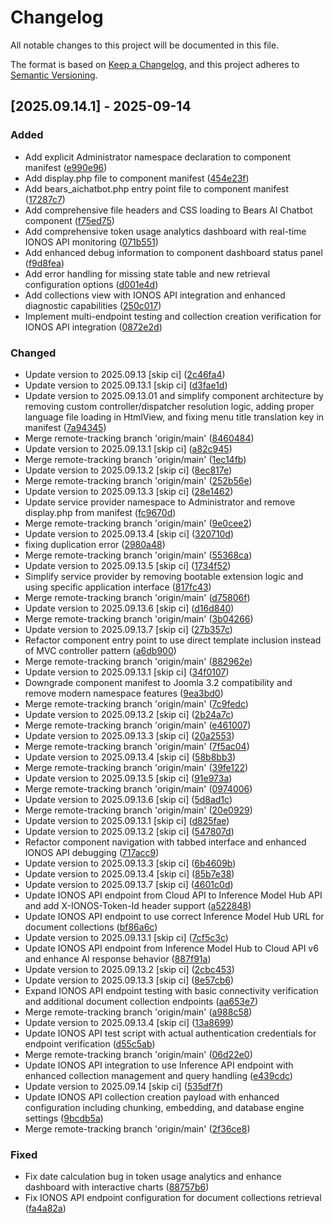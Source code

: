 # Changelog

All notable changes to this project will be documented in this file.

The format is based on [Keep a Changelog](https://keepachangelog.com/en/1.0.0/),
and this project adheres to [Semantic Versioning](https://semver.org/spec/v2.0.0.html).

## [2025.09.14.1] - 2025-09-14

### Added

* Add explicit Administrator namespace declaration to component manifest ([e990e96](https://github.com/N6REJ/bears_aichatbot/commit/e990e96))
* Add display.php file to component manifest ([454e23f](https://github.com/N6REJ/bears_aichatbot/commit/454e23f))
* Add bears_aichatbot.php entry point file to component manifest ([17287c7](https://github.com/N6REJ/bears_aichatbot/commit/17287c7))
* Add comprehensive file headers and CSS loading to Bears AI Chatbot component ([f75ed75](https://github.com/N6REJ/bears_aichatbot/commit/f75ed75))
* Add comprehensive token usage analytics dashboard with real-time IONOS API monitoring ([071b551](https://github.com/N6REJ/bears_aichatbot/commit/071b551))
* Add enhanced debug information to component dashboard status panel ([f9d8fea](https://github.com/N6REJ/bears_aichatbot/commit/f9d8fea))
* Add error handling for missing state table and new retrieval configuration options ([d001e4d](https://github.com/N6REJ/bears_aichatbot/commit/d001e4d))
* Add collections view with IONOS API integration and enhanced diagnostic capabilities ([250c017](https://github.com/N6REJ/bears_aichatbot/commit/250c017))
* Implement multi-endpoint testing and collection creation verification for IONOS API integration ([0872e2d](https://github.com/N6REJ/bears_aichatbot/commit/0872e2d))

### Changed

* Update version to 2025.09.13 [skip ci] ([2c46fa4](https://github.com/N6REJ/bears_aichatbot/commit/2c46fa4))
* Update version to 2025.09.13.1 [skip ci] ([d3fae1d](https://github.com/N6REJ/bears_aichatbot/commit/d3fae1d))
* Update version to 2025.09.13.01 and simplify component architecture by removing custom controller/dispatcher resolution logic, adding proper language file loading in HtmlView, and fixing menu title translation key in manifest ([7a94345](https://github.com/N6REJ/bears_aichatbot/commit/7a94345))
* Merge remote-tracking branch 'origin/main' ([8460484](https://github.com/N6REJ/bears_aichatbot/commit/8460484))
* Update version to 2025.09.13.1 [skip ci] ([a82c945](https://github.com/N6REJ/bears_aichatbot/commit/a82c945))
* Merge remote-tracking branch 'origin/main' ([1ec14fb](https://github.com/N6REJ/bears_aichatbot/commit/1ec14fb))
* Update version to 2025.09.13.2 [skip ci] ([8ec817e](https://github.com/N6REJ/bears_aichatbot/commit/8ec817e))
* Merge remote-tracking branch 'origin/main' ([252b56e](https://github.com/N6REJ/bears_aichatbot/commit/252b56e))
* Update version to 2025.09.13.3 [skip ci] ([28e1462](https://github.com/N6REJ/bears_aichatbot/commit/28e1462))
* Update service provider namespace to Administrator and remove display.php from manifest ([fc9670d](https://github.com/N6REJ/bears_aichatbot/commit/fc9670d))
* Merge remote-tracking branch 'origin/main' ([9e0cee2](https://github.com/N6REJ/bears_aichatbot/commit/9e0cee2))
* Update version to 2025.09.13.4 [skip ci] ([320710d](https://github.com/N6REJ/bears_aichatbot/commit/320710d))
* fixing duplication error ([2980a48](https://github.com/N6REJ/bears_aichatbot/commit/2980a48))
* Merge remote-tracking branch 'origin/main' ([55368ca](https://github.com/N6REJ/bears_aichatbot/commit/55368ca))
* Update version to 2025.09.13.5 [skip ci] ([1734f52](https://github.com/N6REJ/bears_aichatbot/commit/1734f52))
* Simplify service provider by removing bootable extension logic and using specific application interface ([817fc43](https://github.com/N6REJ/bears_aichatbot/commit/817fc43))
* Merge remote-tracking branch 'origin/main' ([d75806f](https://github.com/N6REJ/bears_aichatbot/commit/d75806f))
* Update version to 2025.09.13.6 [skip ci] ([d16d840](https://github.com/N6REJ/bears_aichatbot/commit/d16d840))
* Merge remote-tracking branch 'origin/main' ([3b04266](https://github.com/N6REJ/bears_aichatbot/commit/3b04266))
* Update version to 2025.09.13.7 [skip ci] ([27b357c](https://github.com/N6REJ/bears_aichatbot/commit/27b357c))
* Refactor component entry point to use direct template inclusion instead of MVC controller pattern ([a6db900](https://github.com/N6REJ/bears_aichatbot/commit/a6db900))
* Merge remote-tracking branch 'origin/main' ([882962e](https://github.com/N6REJ/bears_aichatbot/commit/882962e))
* Update version to 2025.09.13.1 [skip ci] ([34f0107](https://github.com/N6REJ/bears_aichatbot/commit/34f0107))
* Downgrade component manifest to Joomla 3.2 compatibility and remove modern namespace features ([9ea3bd0](https://github.com/N6REJ/bears_aichatbot/commit/9ea3bd0))
* Merge remote-tracking branch 'origin/main' ([7c9fedc](https://github.com/N6REJ/bears_aichatbot/commit/7c9fedc))
* Update version to 2025.09.13.2 [skip ci] ([2b24a7c](https://github.com/N6REJ/bears_aichatbot/commit/2b24a7c))
* Merge remote-tracking branch 'origin/main' ([e461007](https://github.com/N6REJ/bears_aichatbot/commit/e461007))
* Update version to 2025.09.13.3 [skip ci] ([20a2553](https://github.com/N6REJ/bears_aichatbot/commit/20a2553))
* Merge remote-tracking branch 'origin/main' ([7f5ac04](https://github.com/N6REJ/bears_aichatbot/commit/7f5ac04))
* Update version to 2025.09.13.4 [skip ci] ([58b8bb3](https://github.com/N6REJ/bears_aichatbot/commit/58b8bb3))
* Merge remote-tracking branch 'origin/main' ([39fe122](https://github.com/N6REJ/bears_aichatbot/commit/39fe122))
* Update version to 2025.09.13.5 [skip ci] ([91e973a](https://github.com/N6REJ/bears_aichatbot/commit/91e973a))
* Merge remote-tracking branch 'origin/main' ([0974006](https://github.com/N6REJ/bears_aichatbot/commit/0974006))
* Update version to 2025.09.13.6 [skip ci] ([5d8ad1c](https://github.com/N6REJ/bears_aichatbot/commit/5d8ad1c))
* Merge remote-tracking branch 'origin/main' ([20e0929](https://github.com/N6REJ/bears_aichatbot/commit/20e0929))
* Update version to 2025.09.13.1 [skip ci] ([d825fae](https://github.com/N6REJ/bears_aichatbot/commit/d825fae))
* Update version to 2025.09.13.2 [skip ci] ([547807d](https://github.com/N6REJ/bears_aichatbot/commit/547807d))
* Refactor component navigation with tabbed interface and enhanced IONOS API debugging ([717acc9](https://github.com/N6REJ/bears_aichatbot/commit/717acc9))
* Update version to 2025.09.13.3 [skip ci] ([6b4609b](https://github.com/N6REJ/bears_aichatbot/commit/6b4609b))
* Update version to 2025.09.13.4 [skip ci] ([85b7e38](https://github.com/N6REJ/bears_aichatbot/commit/85b7e38))
* Update version to 2025.09.13.7 [skip ci] ([4601c0d](https://github.com/N6REJ/bears_aichatbot/commit/4601c0d))
* Update IONOS API endpoint from Cloud API to Inference Model Hub API and add X-IONOS-Token-Id header support ([a522848](https://github.com/N6REJ/bears_aichatbot/commit/a522848))
* Update IONOS API endpoint to use correct Inference Model Hub URL for document collections ([bf86a6c](https://github.com/N6REJ/bears_aichatbot/commit/bf86a6c))
* Update version to 2025.09.13.1 [skip ci] ([7cf5c3c](https://github.com/N6REJ/bears_aichatbot/commit/7cf5c3c))
* Update IONOS API endpoint from Inference Model Hub to Cloud API v6 and enhance AI response behavior ([887f91a](https://github.com/N6REJ/bears_aichatbot/commit/887f91a))
* Update version to 2025.09.13.2 [skip ci] ([2cbc453](https://github.com/N6REJ/bears_aichatbot/commit/2cbc453))
* Update version to 2025.09.13.3 [skip ci] ([8e57cb6](https://github.com/N6REJ/bears_aichatbot/commit/8e57cb6))
* Expand IONOS API endpoint testing with basic connectivity verification and additional document collection endpoints ([aa653e7](https://github.com/N6REJ/bears_aichatbot/commit/aa653e7))
* Merge remote-tracking branch 'origin/main' ([a988c58](https://github.com/N6REJ/bears_aichatbot/commit/a988c58))
* Update version to 2025.09.13.4 [skip ci] ([13a8699](https://github.com/N6REJ/bears_aichatbot/commit/13a8699))
* Update IONOS API test script with actual authentication credentials for endpoint verification ([d55c5ab](https://github.com/N6REJ/bears_aichatbot/commit/d55c5ab))
* Merge remote-tracking branch 'origin/main' ([06d22e0](https://github.com/N6REJ/bears_aichatbot/commit/06d22e0))
* Update IONOS API integration to use Inference API endpoint with enhanced collection management and query handling ([e439cdc](https://github.com/N6REJ/bears_aichatbot/commit/e439cdc))
* Update version to 2025.09.14 [skip ci] ([535df7f](https://github.com/N6REJ/bears_aichatbot/commit/535df7f))
* Update IONOS API collection creation payload with enhanced configuration including chunking, embedding, and database engine settings ([9bcdb5a](https://github.com/N6REJ/bears_aichatbot/commit/9bcdb5a))
* Merge remote-tracking branch 'origin/main' ([2f36ce8](https://github.com/N6REJ/bears_aichatbot/commit/2f36ce8))

### Fixed

* Fix date calculation bug in token usage analytics and enhance dashboard with interactive charts ([88757b6](https://github.com/N6REJ/bears_aichatbot/commit/88757b6))
* Fix IONOS API endpoint configuration for document collections retrieval ([fa4a82a](https://github.com/N6REJ/bears_aichatbot/commit/fa4a82a))

